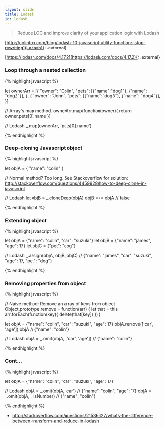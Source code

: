 ```yaml
---
layout: slide
title: Lodash
id: lodash
---
```

<section markdown="1">

> Reduce LOC and improve clarity of your application logic with Lodash

[http://colintoh.com/blog/lodash-10-javascript-utility-functions-stop-rewriting](Lodash){: .external}

[https://lodash.com/docs/4.17.2](https://lodash.com/docs/4.17.2){: .external}

</section>

<section markdown="1">

### Loop through a nested collection

{% highlight javascript %}

let ownerArr = [{
    "owner": "Colin",
    "pets": [{"name":"dog1"}, {"name": "dog2"}],
}, {
    "owner": "John",
    "pets": [{"name":"dog3"}, {"name": "dog4"}],
}]

// Array's map method.
ownerArr.map(function(owner){
   return owner.pets[0].name
})

// Lodash
_.map(ownerArr, 'pets[0].name')

{% endhighlight %}


</section>

<section markdown="1">

### Deep-cloning Javascript object

{% highlight javascript %}

let objA = {
    "name": "colin"
}

// Normal method? Too long. See Stackoverflow for solution: http://stackoverflow.com/questions/4459928/how-to-deep-clone-in-javascript

// Lodash
let objB = _.cloneDeep(objA)
objB === objA // false

{% endhighlight %}

</section>

<section markdown="1">

### Extending object

{% highlight javascript %}

let objA = {"name": "colin", "car": "suzuki"}
let objB = {"name": "james", "age": 17}
let objC = {"pet": "dog"}

// Lodash
_.assign(objA, objB, objC)
// {"name": "james", "car": "suzuki", "age": 17, "pet": "dog"}

{% endhighlight %}

</section>

<section markdown="1">

### Removing properties from object

{% highlight javascript %}

// Naive method: Remove an array of keys from object
Object.prototype.remove = function(arr) {
    let that = this
    arr.forEach(function(key){
        delete(that[key])
    })
}

let objA = {"name": "colin", "car": "suzuki", "age": 17}
objA.remove(['car', 'age'])
objA // {"name": "colin"}

// Lodash
objA = _.omit(objA, ['car', 'age']) // {"name": "colin"}

{% endhighlight %}

</section>

<section markdown="1">

### Cont...

{% highlight javascript %}

let objA = {"name": "colin", "car": "suzuki", "age": 17}

// Lodash
objA = _.omit(objA, 'car') // {"name": "colin", "age": 17}
objA = _.omit(objA, _.isNumber) // {"name": "colin"}

{% endhighlight %}

</section>

<section markdown="1">

* http://stackoverflow.com/questions/21536627/whats-the-difference-between-transform-and-reduce-in-lodash

</section>
